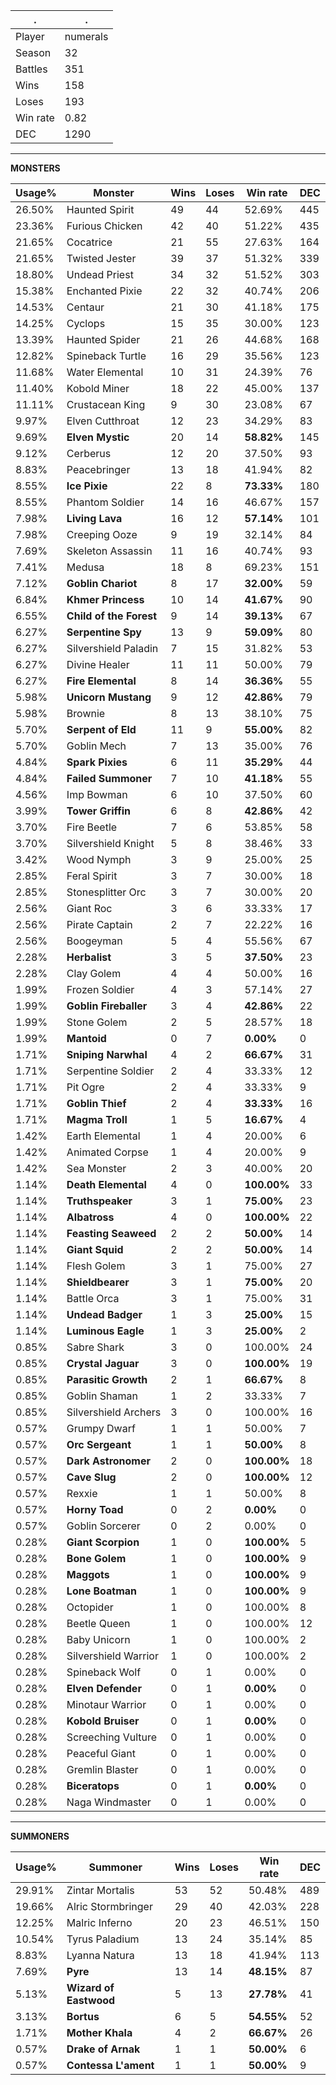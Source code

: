 .|.
|-|-
Player|numerals
Season|32
Battles|351
Wins|158
Loses|193
Win rate|0.82
DEC|1290

---
**MONSTERS**

Usage%|Monster|Wins|Loses|Win rate|DEC|
-|-|-|-|-|-|
26.50%|Haunted Spirit|49|44|52.69%|445|
23.36%|Furious Chicken|42|40|51.22%|435|
21.65%|Cocatrice|21|55|27.63%|164|
21.65%|Twisted Jester|39|37|51.32%|339|
18.80%|Undead Priest|34|32|51.52%|303|
15.38%|Enchanted Pixie|22|32|40.74%|206|
14.53%|Centaur|21|30|41.18%|175|
14.25%|Cyclops|15|35|30.00%|123|
13.39%|Haunted Spider|21|26|44.68%|168|
12.82%|Spineback Turtle|16|29|35.56%|123|
11.68%|Water Elemental|10|31|24.39%|76|
11.40%|Kobold Miner|18|22|45.00%|137|
11.11%|Crustacean King|9|30|23.08%|67|
9.97%|Elven Cutthroat|12|23|34.29%|83|
9.69%|**Elven Mystic**|20|14|**58.82%**|145|
9.12%|Cerberus|12|20|37.50%|93|
8.83%|Peacebringer|13|18|41.94%|82|
8.55%|**Ice Pixie**|22|8|**73.33%**|180|
8.55%|Phantom Soldier|14|16|46.67%|157|
7.98%|**Living Lava**|16|12|**57.14%**|101|
7.98%|Creeping Ooze|9|19|32.14%|84|
7.69%|Skeleton Assassin|11|16|40.74%|93|
7.41%|Medusa|18|8|69.23%|151|
7.12%|**Goblin Chariot**|8|17|**32.00%**|59|
6.84%|**Khmer Princess**|10|14|**41.67%**|90|
6.55%|**Child of the Forest**|9|14|**39.13%**|67|
6.27%|**Serpentine Spy**|13|9|**59.09%**|80|
6.27%|Silvershield Paladin|7|15|31.82%|53|
6.27%|Divine Healer|11|11|50.00%|79|
6.27%|**Fire Elemental**|8|14|**36.36%**|55|
5.98%|**Unicorn Mustang**|9|12|**42.86%**|79|
5.98%|Brownie|8|13|38.10%|75|
5.70%|**Serpent of Eld**|11|9|**55.00%**|82|
5.70%|Goblin Mech|7|13|35.00%|76|
4.84%|**Spark Pixies**|6|11|**35.29%**|44|
4.84%|**Failed Summoner**|7|10|**41.18%**|55|
4.56%|Imp Bowman|6|10|37.50%|60|
3.99%|**Tower Griffin**|6|8|**42.86%**|42|
3.70%|Fire Beetle|7|6|53.85%|58|
3.70%|Silvershield Knight|5|8|38.46%|33|
3.42%|Wood Nymph|3|9|25.00%|25|
2.85%|Feral Spirit|3|7|30.00%|18|
2.85%|Stonesplitter Orc|3|7|30.00%|20|
2.56%|Giant Roc|3|6|33.33%|17|
2.56%|Pirate Captain|2|7|22.22%|16|
2.56%|Boogeyman|5|4|55.56%|67|
2.28%|**Herbalist**|3|5|**37.50%**|23|
2.28%|Clay Golem|4|4|50.00%|16|
1.99%|Frozen Soldier|4|3|57.14%|27|
1.99%|**Goblin Fireballer**|3|4|**42.86%**|22|
1.99%|Stone Golem|2|5|28.57%|18|
1.99%|**Mantoid**|0|7|**0.00%**|0|
1.71%|**Sniping Narwhal**|4|2|**66.67%**|31|
1.71%|Serpentine Soldier|2|4|33.33%|12|
1.71%|Pit Ogre|2|4|33.33%|9|
1.71%|**Goblin Thief**|2|4|**33.33%**|16|
1.71%|**Magma Troll**|1|5|**16.67%**|4|
1.42%|Earth Elemental|1|4|20.00%|6|
1.42%|Animated Corpse|1|4|20.00%|9|
1.42%|Sea Monster|2|3|40.00%|20|
1.14%|**Death Elemental**|4|0|**100.00%**|33|
1.14%|**Truthspeaker**|3|1|**75.00%**|23|
1.14%|**Albatross**|4|0|**100.00%**|22|
1.14%|**Feasting Seaweed**|2|2|**50.00%**|14|
1.14%|**Giant Squid**|2|2|**50.00%**|14|
1.14%|Flesh Golem|3|1|75.00%|27|
1.14%|**Shieldbearer**|3|1|**75.00%**|20|
1.14%|Battle Orca|3|1|75.00%|31|
1.14%|**Undead Badger**|1|3|**25.00%**|15|
1.14%|**Luminous Eagle**|1|3|**25.00%**|2|
0.85%|Sabre Shark|3|0|100.00%|24|
0.85%|**Crystal Jaguar**|3|0|**100.00%**|19|
0.85%|**Parasitic Growth**|2|1|**66.67%**|8|
0.85%|Goblin Shaman|1|2|33.33%|7|
0.85%|Silvershield Archers|3|0|100.00%|16|
0.57%|Grumpy Dwarf|1|1|50.00%|7|
0.57%|**Orc Sergeant**|1|1|**50.00%**|8|
0.57%|**Dark Astronomer**|2|0|**100.00%**|18|
0.57%|**Cave Slug**|2|0|**100.00%**|12|
0.57%|Rexxie|1|1|50.00%|8|
0.57%|**Horny Toad**|0|2|**0.00%**|0|
0.57%|Goblin Sorcerer|0|2|0.00%|0|
0.28%|**Giant Scorpion**|1|0|**100.00%**|5|
0.28%|**Bone Golem**|1|0|**100.00%**|9|
0.28%|**Maggots**|1|0|**100.00%**|9|
0.28%|**Lone Boatman**|1|0|**100.00%**|9|
0.28%|Octopider|1|0|100.00%|8|
0.28%|Beetle Queen|1|0|100.00%|12|
0.28%|Baby Unicorn|1|0|100.00%|2|
0.28%|Silvershield Warrior|1|0|100.00%|2|
0.28%|Spineback Wolf|0|1|0.00%|0|
0.28%|**Elven Defender**|0|1|**0.00%**|0|
0.28%|Minotaur Warrior|0|1|0.00%|0|
0.28%|**Kobold Bruiser**|0|1|**0.00%**|0|
0.28%|Screeching Vulture|0|1|0.00%|0|
0.28%|Peaceful Giant|0|1|0.00%|0|
0.28%|Gremlin Blaster|0|1|0.00%|0|
0.28%|**Biceratops**|0|1|**0.00%**|0|
0.28%|Naga Windmaster|0|1|0.00%|0|

---
**SUMMONERS**

Usage%|Summoner|Wins|Loses|Win rate|DEC|
-|-|-|-|-|-|
29.91%|Zintar Mortalis|53|52|50.48%|489|
19.66%|Alric Stormbringer|29|40|42.03%|228|
12.25%|Malric Inferno|20|23|46.51%|150|
10.54%|Tyrus Paladium|13|24|35.14%|85|
8.83%|Lyanna Natura|13|18|41.94%|113|
7.69%|**Pyre**|13|14|**48.15%**|87|
5.13%|**Wizard of Eastwood**|5|13|**27.78%**|41|
3.13%|**Bortus**|6|5|**54.55%**|52|
1.71%|**Mother Khala**|4|2|**66.67%**|26|
0.57%|**Drake of Arnak**|1|1|**50.00%**|6|
0.57%|**Contessa L'ament**|1|1|**50.00%**|9|
